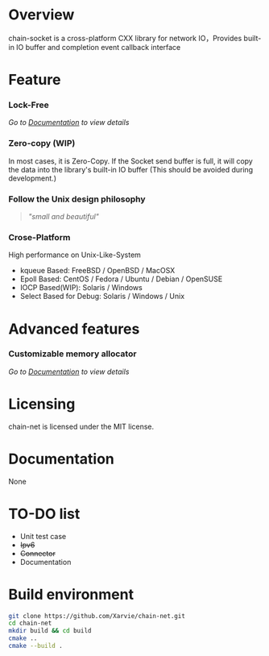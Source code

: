 # Overview
chain-socket is a cross-platform CXX library for network IO，Provides built-in IO buffer and completion event callback interface

# Feature

### Lock-Free
*Go to [Documentation](https://github.com/Xarvie/chain-net#documentation) to view details*

### Zero-copy (WIP)
In most cases, it is Zero-Copy. If the Socket send buffer is full, it will copy the data into the library's built-in IO buffer (This should be avoided during development.)

### Follow the Unix design philosophy
>*"small and beautiful"*

### Crose-Platform
High performance on Unix-Like-System
- kqueue Based: FreeBSD / OpenBSD / MacOSX
- Epoll Based: CentOS / Fedora / Ubuntu / Debian / OpenSUSE
- IOCP Based(WIP): Solaris / Windows
- Select Based for Debug: Solaris / Windows / Unix

# Advanced features
### Customizable memory allocator

*Go to [Documentation](https://github.com/Xarvie/chain-net#documentation) to view details*

# Licensing

chain-net is licensed under the MIT license. 

# Documentation

None

# TO-DO list

- Unit test case
- ~~Ipv6~~
- ~~Connector~~
- Documentation

# Build environment
``` bash
git clone https://github.com/Xarvie/chain-net.git
cd chain-net
mkdir build && cd build
cmake ..
cmake --build .
```
